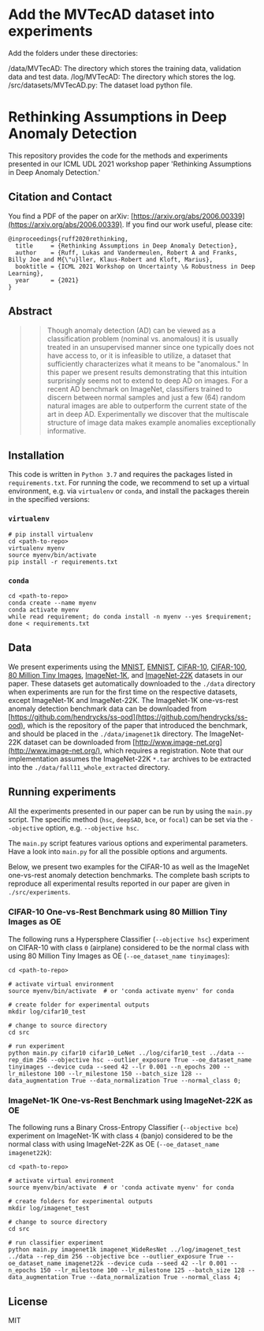 # Add the MVTecAD dataset into experiments
Add the folders under these directories:

/data/MVTecAD: The directory which stores the training data, validation data and test data.
/log/MVTecAD: The directory which stores the log.
/src/datasets/MVTecAD.py: The dataset load python file.


# Rethinking Assumptions in Deep Anomaly Detection

This repository provides the code for the methods and experiments presented in our ICML UDL 2021 workshop paper 'Rethinking Assumptions in Deep Anomaly Detection.'

## Citation and Contact

You find a PDF of the paper on arXiv: [https://arxiv.org/abs/2006.00339](https://arxiv.org/abs/2006.00339).
If you find our work useful, please cite:
```
@inproceedings{ruff2020rethinking,
  title     = {Rethinking Assumptions in Deep Anomaly Detection},
  author    = {Ruff, Lukas and Vandermeulen, Robert A and Franks, Billy Joe and M{\"u}ller, Klaus-Robert and Kloft, Marius},
  booktitle = {ICML 2021 Workshop on Uncertainty \& Robustness in Deep Learning},
  year      = {2021}
}
```

## Abstract

> > Though anomaly detection (AD) can be viewed as a classification problem (nominal vs. anomalous) it is usually treated in an unsupervised manner since one typically does not have access to, or it is infeasible to utilize, a dataset that sufficiently characterizes what it means to be "anomalous." In this paper we present results demonstrating that this intuition surprisingly seems not to extend to deep AD on images. For a recent AD benchmark on ImageNet, classifiers trained to discern between normal samples and just a few (64) random natural images are able to outperform the current state of the art in deep AD. Experimentally we discover that the multiscale structure of image data makes example anomalies exceptionally informative.


## Installation
This code is written in `Python 3.7` and requires the packages listed in `requirements.txt`. For running the code, we recommend to set up a virtual environment, e.g. via `virtualenv` or `conda`, and install the packages therein in the specified versions:

### `virtualenv`

```
# pip install virtualenv
cd <path-to-repo>
virtualenv myenv
source myenv/bin/activate
pip install -r requirements.txt
```

### `conda`

```
cd <path-to-repo>
conda create --name myenv
conda activate myenv
while read requirement; do conda install -n myenv --yes $requirement; done < requirements.txt
```

## Data

We present experiments using the [MNIST](http://yann.lecun.com/exdb/mnist/), [EMNIST](https://www.nist.gov/itl/products-and-services/emnist-dataset), [CIFAR-10](https://www.cs.toronto.edu/~kriz/cifar.html), [CIFAR-100](https://www.cs.toronto.edu/~kriz/cifar.html), [80 Million Tiny Images](https://groups.csail.mit.edu/vision/TinyImages/), [ImageNet-1K](http://www.image-net.org/), and [ImageNet-22K](http://www.image-net.org/) datasets in our paper. These datasets get automatically downloaded to the `./data` directory when experiments are run for the first time on the respective datasets, except ImageNet-1K and ImageNet-22K. The ImageNet-1K one-vs-rest anomaly detection benchmark data can be downloaded from [https://github.com/hendrycks/ss-ood](https://github.com/hendrycks/ss-ood), which is the repository of the paper that introduced the benchmark, and should be placed in the `./data/imagenet1k` directory.
The ImageNet-22K dataset can be downloaded from [http://www.image-net.org](http://www.image-net.org/), which requires a registration. Note that our implementation assumes the ImageNet-22K `*.tar` archives to be extracted into the `./data/fall11_whole_extracted` directory.


## Running experiments

All the experiments presented in our paper can be run by using the `main.py` script. The specific method (`hsc`, `deepSAD`, `bce`, or `focal`) can be set via the `--objective` option, e.g. `--objective hsc`.

The `main.py` script features various options and experimental parameters. Have a look into `main.py` for all the possible options and arguments.

Below, we present two examples for the CIFAR-10 as well as the ImageNet one-vs-rest anomaly detection benchmarks. The complete bash scripts to reproduce all experimental results reported in our paper are given in `./src/experiments`.

### CIFAR-10 One-vs-Rest Benchmark using 80 Million Tiny Images as OE

The following runs a Hypersphere Classifier (`--objective hsc`) experiment on CIFAR-10 with class `0` (airplane) considered to be the normal class with using 80 Million Tiny Images as OE (`--oe_dataset_name tinyimages`):

```
cd <path-to-repo>

# activate virtual environment
source myenv/bin/activate  # or 'conda activate myenv' for conda

# create folder for experimental outputs
mkdir log/cifar10_test

# change to source directory
cd src

# run experiment
python main.py cifar10 cifar10_LeNet ../log/cifar10_test ../data --rep_dim 256 --objective hsc --outlier_exposure True --oe_dataset_name tinyimages --device cuda --seed 42 --lr 0.001 --n_epochs 200 --lr_milestone 100 --lr_milestone 150 --batch_size 128 --data_augmentation True --data_normalization True --normal_class 0;
```

### ImageNet-1K One-vs-Rest Benchmark using ImageNet-22K as OE

The following runs a Binary Cross-Entropy Classifier (`--objective bce`) experiment on ImageNet-1K with class `4` (banjo) considered to be the normal class with using ImageNet-22K as OE (`--oe_dataset_name imagenet22k`):

```
cd <path-to-repo>

# activate virtual environment
source myenv/bin/activate  # or 'conda activate myenv' for conda

# create folders for experimental outputs
mkdir log/imagenet_test

# change to source directory
cd src

# run classifier experiment
python main.py imagenet1k imagenet_WideResNet ../log/imagenet_test ../data --rep_dim 256 --objective bce --outlier_exposure True --oe_dataset_name imagenet22k --device cuda --seed 42 --lr 0.001 --n_epochs 150 --lr_milestone 100 --lr_milestone 125 --batch_size 128 --data_augmentation True --data_normalization True --normal_class 4;
```

## License
MIT
